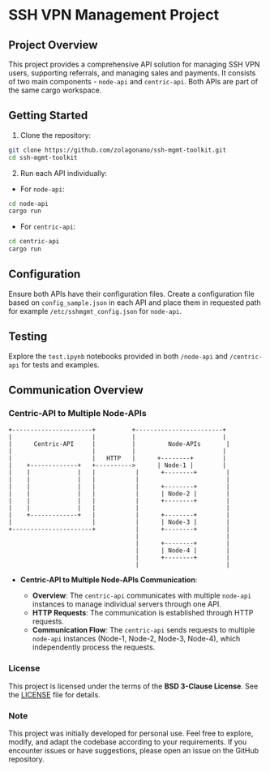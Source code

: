 # SSH VPN Management Project

## Project Overview

This project provides a comprehensive API solution for managing SSH VPN users, supporting referrals, and managing sales and payments. It consists of two main components - `node-api` and `centric-api`. Both APIs are part of the same cargo workspace.

## Getting Started

1. Clone the repository:

```bash
git clone https://github.com/zolagonano/ssh-mgmt-toolkit.git
cd ssh-mgmt-toolkit
```

2. Run each API individually:

- For `node-api`:

```bash
cd node-api
cargo run
```

- For `centric-api`:

```bash
cd centric-api
cargo run
```

## Configuration

Ensure both APIs have their configuration files. Create a configuration file based on `config_sample.json` in each API and place them in requested path for example `/etc/sshmgmt_config.json` for `node-api`.

## Testing

Explore the `test.ipynb` notebooks provided in both `/node-api` and `/centric-api` for tests and examples.

## Communication Overview

### Centric-API to Multiple Node-APIs

```plaintext
+----------------------+          +------------------------+
|                      |          |                        |
|      Centric-API     |          |         Node-APIs       |
|                      |          |                        |
|                      |   HTTP   |      +--------+        |
|    +-------------+   +---------->      | Node-1 |        |
|    |             |   |           |      +--------+        |
|    |             |   |           |                        |
|    |             |   |           |      +--------+        |
|    |             |   |           |      | Node-2 |        |
|    |             |   |           |      +--------+        |
|    |             |   |           |                        |
|    +-------------+   |           |      +--------+        |
|                      |           |      | Node-3 |        |
+----------------------+           |      +--------+        |
                                   |                        |
                                   |      +--------+        |
                                   |      | Node-4 |        |
                                   |      +--------+        |
                                   |                        |
```

- **Centric-API to Multiple Node-APIs Communication**:

  - **Overview**: The `centric-api` communicates with multiple `node-api` instances to manage individual servers through one API.
  - **HTTP Requests**: The communication is established through HTTP requests.
  - **Communication Flow**: The `centric-api` sends requests to multiple `node-api` instances (Node-1, Node-2, Node-3, Node-4), which independently process the requests.

### License

This project is licensed under the terms of the **BSD 3-Clause License**. See the [LICENSE](LICENSE) file for details.

### Note

This project was initially developed for personal use. Feel free to explore, modify, and adapt the codebase according to your requirements. If you encounter issues or have suggestions, please open an issue on the GitHub repository.
